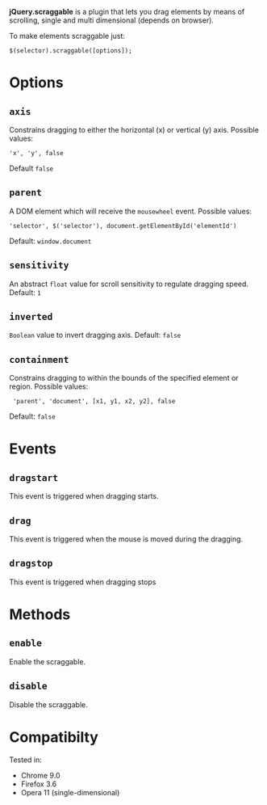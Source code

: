 **jQuery.scraggable** is a plugin that lets you drag elements by means of scrolling, single and multi dimensional (depends on browser).

To make elements scraggable just:

    $(selector).scraggable([options]);

# Options

## `axis`

Constrains dragging to either the horizontal (x) or vertical (y) axis. Possible values:

    'x', 'y', false

Default <code>false</code>

## `parent`

A DOM element which will receive the <code>mousewheel</code> event. Possible values:

    'selector', $('selector'), document.getElementById('elementId')

Default: <code>window.document</code>

## `sensitivity`

An abstract <code>float</code> value for scroll sensitivity to regulate dragging speed. Default: <code>1</code>

## `inverted`

<code>Boolean</code> value to invert dragging axis. Default: <code>false</code>

## `containment`

Constrains dragging to within the bounds of the specified element or region. Possible values:

     'parent', 'document', [x1, y1, x2, y2], false

Default: <code>false</code>

# Events

## `dragstart`

This event is triggered when dragging starts.

## `drag`

This event is triggered when the mouse is moved during the dragging.

## `dragstop`

This event is triggered when dragging stops

# Methods

## `enable`

Enable the scraggable.

## `disable`

Disable the scraggable.

# Compatibilty

Tested in:

* Chrome 9.0
* Firefox 3.6
* Opera 11 (single-dimensional)